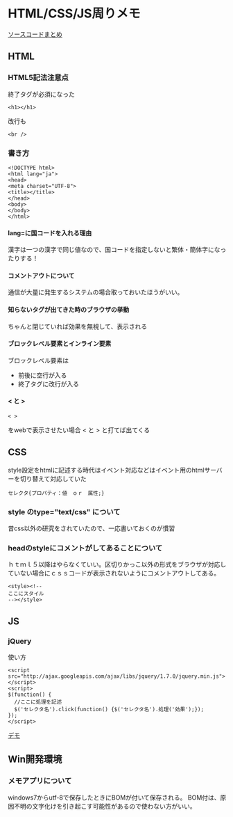 # HTML/CSS/JS周りメモ

[ソースコードまとめ](./htdocs)

## HTML

### HTML5記法注意点
終了タグが必須になった
~~~~
<h1></h1>
~~~~

改行も
~~~~
<br />
~~~~


### 書き方
~~~~
<!DOCTYPE html>
<html lang="ja">
<head>
<meta charset="UTF-8">
<title></title>
</head>
<body>
</body>
</html>
~~~~

#### lang=に国コードを入れる理由
漢字は一つの漢字で同じ値なので、国コードを指定しないと繁体・簡体字になったりする！
#### コメントアウトについて
通信が大量に発生するシステムの場合取っておいたほうがいい。
#### 知らないタグが出てきた時のブラウザの挙動
ちゃんと閉じていれば効果を無視して、表示される
#### ブロックレベル要素とインライン要素
ブロックレベル要素は
+ 前後に空行が入る
+ 終了タグに改行が入る
#### &lt; と &gt;
~~~~
< >
~~~~
をwebで表示させたい場合
&lt; と &gt;
と打てば出てくる

## CSS
style設定をhtmlに記述する時代はイベント対応などはイベント用のhtmlサーバーを切り替えて対応していた
~~~~
セレクタ{プロパティ：値　ｏｒ　属性;}
~~~~
### style のtype="text/css" について
昔css以外の研究をされていたので、一応書いておくのが慣習

### headのstyleにコメントがしてあることについて
ｈｔｍｌ５以降はやらなくていい。区切りかっこ以外の形式をブラウザが対応していない場合にｃｓｓコードが表示されないようにコメントアウトしてある。
~~~~
<style><!--
ここにスタイル
--></style>
~~~~

## JS
### jQuery
使い方
~~~~
<script src="http://ajax.googleapis.com/ajax/libs/jquery/1.7.0/jquery.min.js"></script>
<script>
$(function() {
  //ここに処理を記述
  $('セレクタ名').click(function() {$('セレクタ名').処理('効果');});
});
</script>
~~~~
[デモ](./jquery)





## Win開発環境
### メモアプリについて
windows7からutf-8で保存したときにBOMが付いて保存される。
BOM付は、原因不明の文字化けを引き起こす可能性があるので使わない方がいい。

